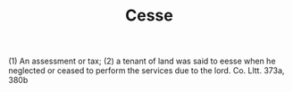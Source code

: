 ---
title: Cesse
letter: C
permalink: "/definitions/bld-cesse.html"
body: "(1) An assessment or tax; (2) a tenant of land was said to eesse when he neglected
  or ceased to perform the services due to the lord. Co. Lltt. 373a, 380b"
published_at: '2018-07-07'
source: Black's Law Dictionary 2nd Ed (1910)
layout: post
---